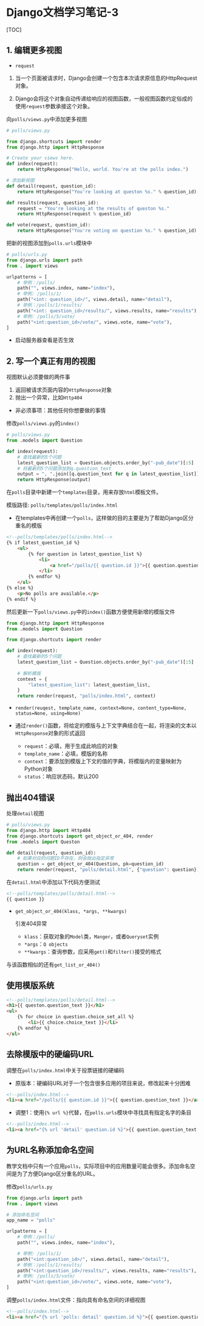 # Django文档学习笔记-3

[TOC]

## 1. 编辑更多视图

* `request`

1. 当一个页面被请求时，Django会创建一个包含本次请求原信息的HttpRequest对象。

2. Django会将这个对象自动传递给响应的视图函数，一般视图函数约定俗成的使用`request`参数承接这个对象。



向`polls/views.py`中添加更多视图

```python
# polls/views.py

from django.shortcuts import render
from django.http import HttpResponse

# Create your views here.
def index(request):
    return HttpResponse("Hello, world. You're at the polls index.")

# 添加新视图
def detail(request, question_id):
    return HttpResponse("You're looking at queston %s." % question_id)

def results(request, question_id):
    request = "You're looking at the results of queston %s."
    return HttpResponse(request % question_id)

def vote(request, question_id):
    return HttpResponse("You're voting on question %s." % question_id)
```



把新的视图添加到`polls.urls`模块中

```python
# polls/urls.py
from django.urls import path
from . import views

urlpatterns = [
    # 举例：/polls/
    path("", views.index, name="index"),
    # 举例: /polls/1/
    path("<int: question_id>/", views.detail, name="detail"),
    # 举例：/polls/1/results/
    path("<int: question_id>/results/", views.results, name="results"),
    # 举例: /polls/5/vote/
    path("<int:question_id>/vote/", views.vote, name="vote"),
]
```

* 启动服务器查看是否生效



## 2. 写一个真正有用的视图

视图默认必须要做的两件事

1. 返回被请求页面内容的`HttpResponse`对象
2. 抛出一个异常，比如`Http404`

* 非必须事项：其他任何你想要做的事情



修改`polls/views.py`的`index()`

```python
# polls/views.py
from .models import Question

def index(request):
    # 查找最新的5个问题
    latest_question_list = Question.objects.order_by("-pub_date")[:5]
    # 将最新的5个问题添加到q.question_text
    output = ", ".join([q.question_text for q in latest_question_list])
    return HttpResponse(output)
```



在`polls`目录中新建一个`templates`目录，用来存放`html`模板文件。

模版路径: `polls/templates/polls/index.html`

* 在templates中再创建一个`polls`，这样做的目的主要是为了帮助Django区分重名的模版

```html
<!--polls/templates/polls/index.html-->
{% if latest_question_id %}
	<ul>
		{% for question in latest_question_list %}
        	<li>
        		<a href="/polls/{{ question.id }}">{{ question.question_text }}</a>
        	</li>
        {% endfor %}
	</ul>
{% else %}
	<p>No polls are available.</p>
{% endif %}
```



然后更新一下`polls/views.py`中的`index()`函数方便使用新增的模版文件

```python
from django.http import HttpResponse
from .models import Question

from django.shortcuts import render

def index(request):
    # 查找最新的5个问题
    latest_question_list = Question.objects.order_by("-pub_date")[:5]
    
    # 解析模版
    context = {
        "latest_question_list": latest_question_list,
    }
    return render(request, "polls/index.html", context)
```



* `render(reuqest, template_name, context=None, content_type=None, status=None, using=None)`

* 通过`render()`函数，将给定的模版与上下文字典结合在一起，将渲染的文本以`HttpResponse`对象的形式返回
  * `request`：必填，用于生成此响应的对象
  * `template_name`：必填，模版的名称
  * `context`：要添加到模版上下文的值的字典，将模版内的变量映射为Python对象
  * `status`：响应状态码，默认200



## 抛出404错误

处理`detail`视图

```python
# polls/views.py
from django.http import Http404
from django.shortcuts import get_object_or_404, render
from .models import Queston

def detail(request, question_id):
    # 如果对应的问题ID不存在，则会抛出指定异常
    question = get_object_or_404(Question, pk=question_id)
    return render(request, "polls/detail.html", {"question": question})
```

在`detail.html`中添加以下代码方便测试

```html
<!--polls/templates/polls/detail.html-->
{{ question }}
```



* `get_object_or_404(klass, *args, **kwargs)`

  引发404异常

  * `klass`：获取对象的`Model`类，`Manger`，或者`Queryset`实例
  * `*args`：`Q objects`
  * `**kwargs`：查询参数，应采用`get()`和`filter()`接受的格式

与该函数相似的还有`get_list_or_404()`



## 使用模版系统

```html
<!--polls/templates/polls/detail.html-->
<h1>{{ queston.question_text }}</h1>
<ul>
	{% for choice in question.choice_set_all %}
    	<li>{{ choice.choice_text }}</li>
    {% endfor %}
</ul>
```



## 去除模版中的硬编码URL

调整在`polls/index.html`中关于投票链接的硬编码

* 原版本：硬编码URL对于一个包含很多应用的项目来说，修改起来十分困难

```html
<!--polls/index.html-->
<li><a href="/polls/{{ question.id }}">{{ question.question_text }}</a></li>
```

* 调整1：使用`{% url %}`代替，在`polls.urls`模块中寻找具有指定名字的条目

```html
<!--polls/index.html-->
<li><a href="{% url 'detail' question.id %}">{{ question.question_text }}</a></li>
```



## 为URL名称添加命名空间

教学文档中只有一个应用`polls`，实际项目中的应用数量可能会很多。添加命名空间是为了方便Django区分重名的URL。



修改`polls/urls.py`

```python
from django.urls import path
from . import views

# 添加命名空间
app_name = "polls"

urlpatterns = [
    # 举例：/polls/
    path("", views.index, name="index"),

    # 举例: /polls/1/
    path("<int:question_id>/", views.detail, name="detail"),
    # 举例：/polls/1/results/
    path("<int:question_id>/results/", views.results, name="results"),
    # 举例: /polls/5/vote/
    path("<int:question_id>/vote/", views.vote, name="vote"),
]
```

调整`polls/index.html`文件：指向具有命名空间的详细视图

```html
<!--polls/index.html-->
<li><a href="{% url 'polls: detail' question.id %}">{{ question.question_text }}</a></li>
```


